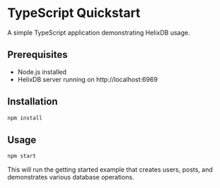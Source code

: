 # TypeScript Quickstart

A simple TypeScript application demonstrating HelixDB usage.

## Prerequisites

- Node.js installed
- HelixDB server running on http://localhost:6969

## Installation

```bash
npm install
```

## Usage

```bash
npm start
```

This will run the getting started example that creates users, posts, and demonstrates various database operations.